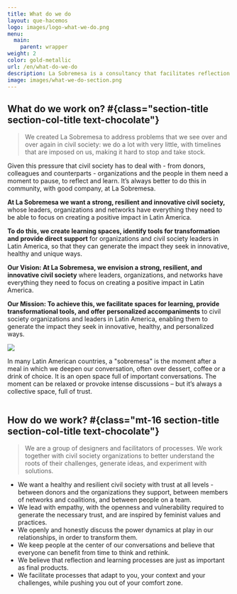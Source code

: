 ```yaml
---
title: What do we do
layout: que-hacemos
logo: images/logo-what-we-do.png
menu:
  main:
    parent: wrapper
weight: 2
color: gold-metallic
url: /en/what-do-we-do
description: La Sobremesa is a consultancy that facilitates reflection and learning processes for civil society in Latin America. We provide accompaniment, facilitate spaces and share tools.
image: images/what-we-do-section.png
---
```


## What do we work on? #{class="section-title section-col-title text-chocolate"}

> We created La Sobremesa to address problems that we see over and over again in civil society: we do a lot with very little, with timelines that are imposed on us, making it hard to stop and take stock.

Given this pressure that civil society has to deal with - from donors, colleagues and counterparts - organizations and the people in them need a moment to pause, to reflect and learn. It’s always better to do this in community, with good company, at La Sobremesa.

**At La Sobremesa we want a strong, resilient and innovative civil society,** whose leaders, organizations and networks have everything they need to be able to focus on creating a positive impact in Latin America.

**To do this, we create learning spaces, identify tools for transformation and provide direct support** for organizations and civil society leaders in Latin America, so that they can generate the impact they seek in innovative, healthy and unique ways.

**Our Vision: At La Sobremesa, we envision a strong, resilient, and innovative civil society** where leaders, organizations, and networks have everything they need to focus on creating a positive impact in Latin America.

**Our Mission: To achieve this, we facilitate spaces for learning, provide transformational tools, and offer personalized accompaniments** to civil society organizations and leaders in Latin America, enabling them to generate the impact they seek in innovative, healthy, and personalized ways.

![](/images/why-la-sobremesa-en.svg)

In many Latin American countries, a "sobremesa" is the moment after a meal in which we deepen our conversation, often over dessert, coffee or a drink of choice. It is an open space full of important conversations. The moment can be relaxed or provoke intense discussions – but it’s always a collective space, full of trust.

<div class="text-center mt-16 fw">
    <img class="mx-auto w-full sm:w-4/5 md:w-2/3 lg:w-2/5" src="/images/how-we-work-en.png" alt="">
</div>

## How do we work? #{class="mt-16 section-title section-col-title text-chocolate"}

> We are a group of designers and facilitators of processes. We work together with civil society organizations to better understand the roots of their challenges, generate ideas, and experiment with solutions.

- We want a healthy and resilient civil society with trust at all levels - between donors and the organizations they support, between members of networks and coalitions, and between people on a team.
- We lead with empathy, with the openness and vulnerability required to generate the necessary trust, and are inspired by feminist values ​​and practices.
- We openly and honestly discuss the power dynamics at play in our relationships, in order to transform them.
- We keep people at the center of our conversations and believe that everyone can benefit from time to think and rethink.
- We believe that reflection and learning processes are just as important as final products.
- We facilitate processes that adapt to you, your context and your challenges, while pushing you out of your comfort zone.

